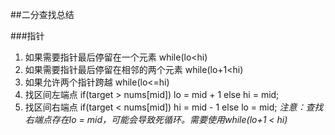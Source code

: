 ##二分查找总结

###指针
1. 如果需要指针最后停留在一个元素 while(lo<hi)
2. 如果需要指针最后停留在相邻的两个元素 while(lo+1<hi)
3. 如果允许两个指针跨越 while(lo<=hi)
4. 找区间左端点 if(target > nums[mid]) lo = mid + 1 else hi = mid;
5. 找区间右端点 if(target < nums[mid]) hi = mid - 1 else lo = mid; 
*注意：查找右端点存在lo = mid，可能会导致死循环。需要使用while(lo+1 < hi)*
